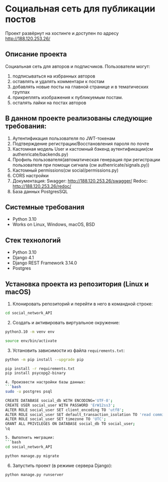 Социальная сеть для публикации постов
=====
Проект развёрнут на хостинге и доступен по адресу http://188.120.253.26/

Описание проекта
----------

Социальная сеть для авторов и подписчиков. Пользователи могут:
1) подписываться на избранных авторов
2) оставлять и удалять комментари к постам
3) добавлять новые посты на главной странице и в тематических группах
4) прикреплять изображения к публикуемым постам. 
5) осталять лайки на постах авторов

В данном проекте реализованы следующие требования:
----------
1. Аутентификация пользователя по JWT-токенам
2. Подтверждение регистрации/Восстановления пароля по почте
3. Кастомная модель User и кастомный бэкенд аутентификации(см authenricate/backends.py)
4. Профиль пользователя(автоматическая генерация при регистрации 
   пользователя при помощи сигнала (см authenricate/signals.py))
5. Кастомный permissions(см social/permissions.py)
6. CORS настройки 
7. Документация:
    Swagger: http://188.120.253.26/swagger/ 
    Redoc: http://188.120.253.26/redoc/
8. База данных PostgresSQL

Системные требования
----------
* Python 3.10
* Works on Linux, Windows, macOS, BSD

Стек технологий
----------
* Python 3.10
* Django 4.1
* Django REST Framework 3.14.0
* Postgres

Установка проекта из репозитория (Linux и macOS)
----------

1. Клонировать репозиторий и перейти в него в командной строке:
```bash
cd social_network_API
```
2. Cоздать и активировать виртуальное окружение:
```bash
python3.10 -m venv env

source env/bin/activate
```
3. Установить зависимости из файла ```requirements.txt```:
```bash
python -m pip install --upgrade pip

pip install -r requirements.txt
pip install psycopg2-binary

4. Произвести настройки базы данных:
```bash
sudo -u postgres psql

CREATE DATABASE social_db WITH ENCODING='UTF-8';
CREATE USER social_user WITH PASSWORD 'ErW12ss3';
ALTER ROLE social_user SET client_encoding TO 'utf8';
ALTER ROLE social_user SET default_transaction_isolation TO 'read committed';
ALTER ROLE social_user SET timezone TO 'UTC';
GRANT ALL PRIVILEGES ON DATABASE social_db TO social_user;
\q

5. Выполнить миграции:
```bash
cd social_network_API

python manage.py migrate
```
6. Запустить проект (в режиме сервера Django):
```bash
python manage.py runserver
```
